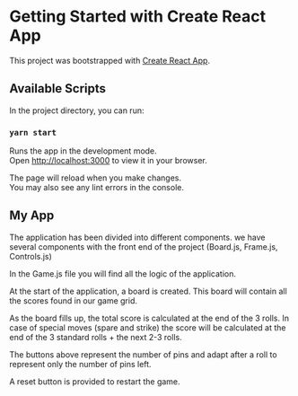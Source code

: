 # Getting Started with Create React App

This project was bootstrapped with [Create React App](https://github.com/facebook/create-react-app).

## Available Scripts

In the project directory, you can run:

### `yarn start`

Runs the app in the development mode.\
Open [http://localhost:3000](http://localhost:3000) to view it in your browser.

The page will reload when you make changes.\
You may also see any lint errors in the console.


## My App

The application has been divided into different components. we have several components with the front end of the project (Board.js, Frame.js, Controls.js)

In the Game.js file you will find all the logic of the application. 

At the start of the application, a board is created. This board will contain all the scores found in our game grid.

As the board fills up, the total score is calculated at the end of the 3 rolls. 
In case of special moves (spare and strike) the score will be calculated at the end of the 3 standard rolls + the next 2-3 rolls. 

The buttons above represent the number of pins and adapt after a roll to represent only the number of pins left. 

A reset button is provided to restart the game.